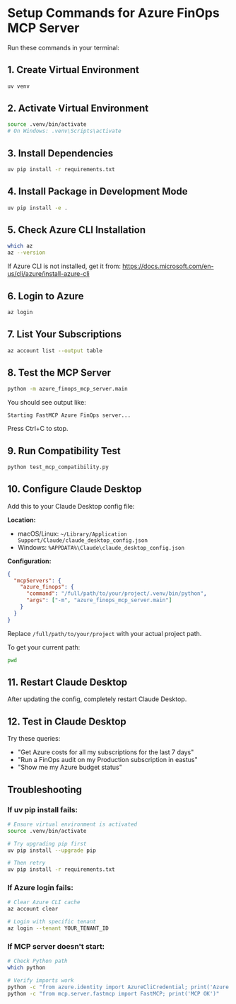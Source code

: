 # Setup Commands for Azure FinOps MCP Server

Run these commands in your terminal:

## 1. Create Virtual Environment
```bash
uv venv
```

## 2. Activate Virtual Environment
```bash
source .venv/bin/activate
# On Windows: .venv\Scripts\activate
```

## 3. Install Dependencies
```bash
uv pip install -r requirements.txt
```

## 4. Install Package in Development Mode
```bash
uv pip install -e .
```

## 5. Check Azure CLI Installation
```bash
which az
az --version
```

If Azure CLI is not installed, get it from:
https://docs.microsoft.com/en-us/cli/azure/install-azure-cli

## 6. Login to Azure
```bash
az login
```

## 7. List Your Subscriptions
```bash
az account list --output table
```

## 8. Test the MCP Server
```bash
python -m azure_finops_mcp_server.main
```

You should see output like:
```
Starting FastMCP Azure FinOps server...
```

Press Ctrl+C to stop.

## 9. Run Compatibility Test
```bash
python test_mcp_compatibility.py
```

## 10. Configure Claude Desktop

Add this to your Claude Desktop config file:

**Location:**
- macOS/Linux: `~/Library/Application Support/Claude/claude_desktop_config.json`
- Windows: `%APPDATA%\Claude\claude_desktop_config.json`

**Configuration:**
```json
{
  "mcpServers": {
    "azure_finops": {
      "command": "/full/path/to/your/project/.venv/bin/python",
      "args": ["-m", "azure_finops_mcp_server.main"]
    }
  }
}
```

Replace `/full/path/to/your/project` with your actual project path.

To get your current path:
```bash
pwd
```

## 11. Restart Claude Desktop

After updating the config, completely restart Claude Desktop.

## 12. Test in Claude Desktop

Try these queries:
- "Get Azure costs for all my subscriptions for the last 7 days"
- "Run a FinOps audit on my Production subscription in eastus"
- "Show me my Azure budget status"

## Troubleshooting

### If uv pip install fails:
```bash
# Ensure virtual environment is activated
source .venv/bin/activate

# Try upgrading pip first
uv pip install --upgrade pip

# Then retry
uv pip install -r requirements.txt
```

### If Azure login fails:
```bash
# Clear Azure CLI cache
az account clear

# Login with specific tenant
az login --tenant YOUR_TENANT_ID
```

### If MCP server doesn't start:
```bash
# Check Python path
which python

# Verify imports work
python -c "from azure.identity import AzureCliCredential; print('Azure SDK OK')"
python -c "from mcp.server.fastmcp import FastMCP; print('MCP OK')"
```
